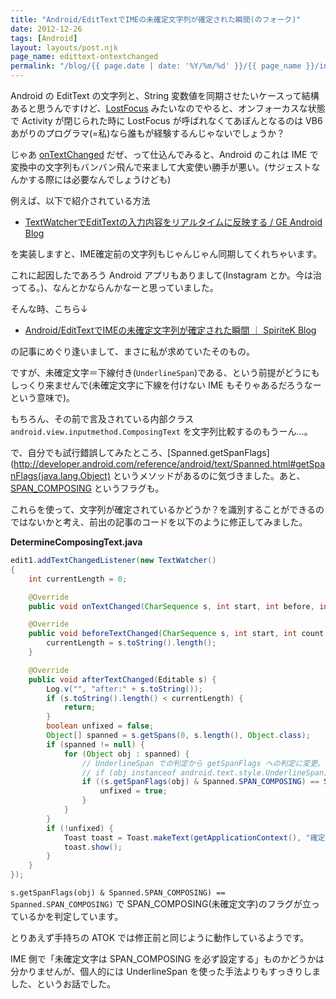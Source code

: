 ```yaml
---
title: "Android/EditTextでIMEの未確定文字列が確定された瞬間(のフォーク)"
date: 2012-12-26
tags: [Android]
layout: layouts/post.njk
page_name: edittext-ontextchanged
permalink: "/blog/{{ page.date | date: '%Y/%m/%d' }}/{{ page_name }}/index.html"
---
```

Android の EditText の文字列と、String 変数値を同期させたいケースって結構あると思うんですけど、[LostFocus](http://developer.android.com/reference/android/view/View.OnFocusChangeListener.html) みたいなのでやると、オンフォーカスな状態で Activity が閉じられた時に LostFocus が呼ばれなくてあぼんとなるのは VB6あがりのプログラマ(=私)なら誰もが経験するんじゃないでしょうか？

<!-- more -->

じゃあ [onTextChanged](http://developer.android.com/reference/android/text/TextWatcher.html) だぜ、って仕込んでみると、Android のこれは IME で変換中の文字列もバンバン飛んで来まして大変使い勝手が悪い。(サジェストなんかする際には必要なんでしょうけども)

例えば、以下で紹介されている方法

* [TextWatcherでEditTextの入力内容をリアルタイムに反映する / GE Android Blog](http://blog.global-eng.co.jp/android/2011/04/08/textwatcher%e3%81%a7edittext%e3%81%ae%e5%85%a5%e5%8a%9b%e5%86%85%e5%ae%b9%e3%82%92%e3%83%aa%e3%82%a2%e3%83%ab%e3%82%bf%e3%82%a4%e3%83%a0%e3%81%ab%e5%8f%8d%e6%98%a0%e3%81%99%e3%82%8b/)

を実装しますと、IME確定前の文字列もじゃんじゃん同期してくれちゃいます。

これに起因したであろう Android アプリもありまして(Instagram とか。今は治ってる。)、なんとかならんかなーと思っていました。

そんな時、こちら↓

* [Android/EditTextでIMEの未確定文字列が確定された瞬間 ｜ SpiriteK Blog](http://www.spiritek.co.jp/spkblog/2012/10/25/androidedittext%e3%81%a7ime%e3%81%ae%e6%9c%aa%e7%a2%ba%e5%ae%9a%e6%96%87%e5%ad%97%e5%88%97%e3%81%8c%e7%a2%ba%e5%ae%9a%e3%81%95%e3%82%8c%e3%81%9f%e7%9e%ac%e9%96%93/)

の記事にめぐり逢いまして、まさに私が求めていたそのもの。

ですが、未確定文字＝下線付き(``UnderlineSpan``)である、という前提がどうにもしっくり来ませんで(未確定文字に下線を付けない IME もそりゃあるだろうなーという意味で)。

もちろん、その前で言及されている内部クラス ``android.view.inputmethod.ComposingText`` を文字列比較するのもうーん…。

で、自分でも試行錯誤してみたところ、[Spanned.getSpanFlags](http://developer.android.com/reference/android/text/Spanned.html#getSpanFlags(java.lang.Object) というメソッドがあるのに気づきました。あと、[SPAN_COMPOSING](http://developer.android.com/reference/android/text/Spanned.html#SPAN_COMPOSING) というフラグも。

これらを使って、文字列が確定されているかどうか？を識別することができるのではないかと考え、前出の記事のコードを以下のように修正してみました。

**DetermineComposingText.java**

```java
edit1.addTextChangedListener(new TextWatcher()
{
    int currentLength = 0;

    @Override
    public void onTextChanged(CharSequence s, int start, int before, int count) {}

    @Override
    public void beforeTextChanged(CharSequence s, int start, int count, int after) {
        currentLength = s.toString().length();
    }

    @Override
    public void afterTextChanged(Editable s) {
        Log.v("", "after:" + s.toString());
        if (s.toString().length() < currentLength) {
            return;
        }
        boolean unfixed = false;
        Object[] spanned = s.getSpans(0, s.length(), Object.class);
        if (spanned != null) {
            for (Object obj : spanned) {
                // UnderlineSpan での判定から getSpanFlags への判定に変更。
                // if (obj instanceof android.text.style.UnderlineSpan) {
                if ((s.getSpanFlags(obj) & Spanned.SPAN_COMPOSING) == Spanned.SPAN_COMPOSING) {
                    unfixed = true;
                }
            }
        }
        if (!unfixed) {
            Toast toast = Toast.makeText(getApplicationContext(), "確定", Toast.LENGTH_SHORT);
            toast.show();
        }
    }
});
```

``s.getSpanFlags(obj) & Spanned.SPAN_COMPOSING) == Spanned.SPAN_COMPOSING)`` で SPAN_COMPOSING(未確定文字)のフラグが立っているかを判定しています。

とりあえず手持ちの ATOK では修正前と同じように動作しているようです。

IME 側で「未確定文字は SPAN_COMPOSING を必ず設定する」ものかどうかは分かりませんが、個人的には UnderlineSpan を使った手法よりもすっきりしました、というお話でした。


